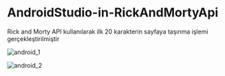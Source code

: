 # AndroidStudio-in-RickAndMortyApi

Rick and Morty API kullanılarak ilk 20 karakterin sayfaya taşınma işlemi gerçekleştirilmiştir

![android_1](https://user-images.githubusercontent.com/64737567/230363926-0054d27f-eb93-40b2-b902-00ca8510a90a.png)


![android_2](https://user-images.githubusercontent.com/64737567/230363967-7388f724-4774-429f-bb19-6812e02e77e6.png)
